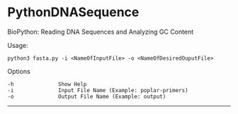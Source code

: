 # PythonDNASequence
BioPython: Reading DNA Sequences and Analyzing GC Content 



Usage:

    python3 fasta.py -i <NameOfInputFile> -o <NameOfDesiredOuputFile>

Options

    -h              Show Help
    -i              Input File Name (Example: poplar-primers)
    -o              Output File Name (Example: output)

---------------------------------------------------------------------------------------------




